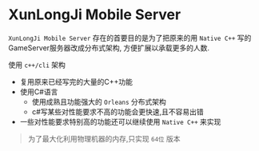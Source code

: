 # XunLongJi Mobile Server

`XunLongJi Mobile Server` 存在的首要目的是为了把原来的用 `Native C++` 写的GameServer服务器改成分布式架构,
方便扩展以承载更多的人数.

使用 `c++/cli` 架构
* 复用原来已经写完的大量的C++功能
*  使用C#语言
    - 使用成熟且功能强大的 `Orleans` 分布式架构
    - c#写某些对性能要求不高的功能会更快速,且不容易出错
*  一些对性能要求特别高的功能还可以继续使用 `Native C++` 来实现

> 为了最大化利用物理机器的内存,只实现 `64位` 版本